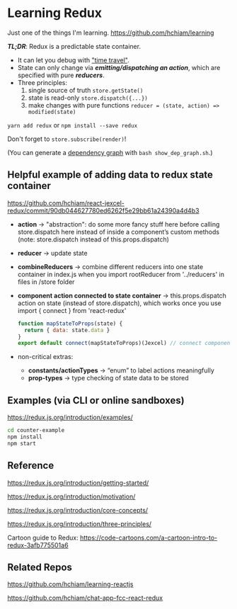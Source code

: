 # Learning Redux

Just one of the things I'm learning. <https://github.com/hchiam/learning>

**_TL;DR_**: Redux is a predictable state container.

* It can let you debug with ["time travel"](https://github.com/reduxjs/redux-devtools).
* State can only change via **_emitting/dispatching an action_**, which are specified with pure **_reducers_**.
* Three principles:
  1. single source of truth `store.getState()`
  2. state is read-only `store.dispatch({...})`
  3. make changes with pure functions `reducer = (state, action) => modified(state)`

`yarn add redux` or `npm install --save redux`

Don't forget to `store.subscribe(render)`!

(You can generate a [dependency graph](https://github.com/hchiam/learning-dependency-cruiser) with `bash show_dep_graph.sh`.)

## Helpful example of adding data to redux state container

<https://github.com/hchiam/react-jexcel-redux/commit/90db044627780ed6262f5e29bb61a24390a4d4b3>


- **action** -> "abstraction": do some more fancy stuff here before calling store.dispatch here instead of inside a component’s custom methods (note: store.dispatch instead of this.props.dispatch)
- **reducer** -> update state
- **combineReducers** -> combine different reducers into one state container in index.js when you import rootReducer from '../reducers' in files in /store folder

- **component action connected to state container** -> this.props.dispatch action on state (instead of store.dispatch), which works once you use import { connect } from 'react-redux'

  ```js
  function mapStateToProps(state) {
    return { data: state.data }
  }
  export default connect(mapStateToProps)(Jexcel) // connect component to state
  ```

- non-critical extras:

  - **constants/actionTypes** -> “enum” to label actions meaningfully
  - **prop-types** -> type checking of state data to be stored


## Examples (via CLI or online sandboxes)

<https://redux.js.org/introduction/examples/>

```bash
cd counter-example
npm install
npm start
```

## Reference

<https://redux.js.org/introduction/getting-started/>

<https://redux.js.org/introduction/motivation/>

<https://redux.js.org/introduction/core-concepts/>

<https://redux.js.org/introduction/three-principles/>

Cartoon guide to Redux: <https://code-cartoons.com/a-cartoon-intro-to-redux-3afb775501a6>

## Related Repos

<https://github.com/hchiam/learning-reactjs>

<https://github.com/hchiam/chat-app-fcc-react-redux>
